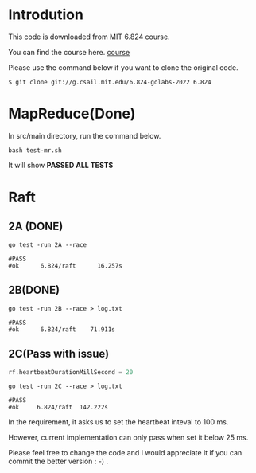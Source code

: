# Introdution

This code is downloaded from MIT 6.824 course.

You can find the course here.  [course](https://pdos.csail.mit.edu/6.824/schedule.html) 

Please use the command below if you want to clone the original code.

```shell
$ git clone git://g.csail.mit.edu/6.824-golabs-2022 6.824
```

# MapReduce(Done)

In src/main directory, run the command below.

```shell
bash test-mr.sh
```

It will show **PASSED ALL TESTS**

# Raft

## 2A (DONE)

```shell
go test -run 2A --race

#PASS
#ok      6.824/raft      16.257s
```

## 2B(DONE)

```shell
go test -run 2B --race > log.txt

#PASS
#ok      6.824/raft    71.911s
```

## 2C(Pass with issue)

```go
rf.heartbeatDurationMillSecond = 20
```

```shell
go test -run 2C --race > log.txt

#PASS
#ok  	6.824/raft	142.222s
```

In the requirement, it asks us to set the heartbeat inteval to 100 ms. 

However, current implementation can only pass when set it below 25 ms.

Please feel free to change the code and I would appreciate it if you can commit the better version : -) .